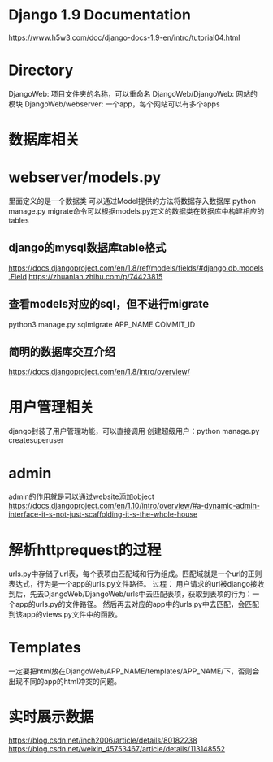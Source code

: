 # Django 1.9 Documentation
https://www.h5w3.com/doc/django-docs-1.9-en/intro/tutorial04.html

# Directory
DjangoWeb: 项目文件夹的名称，可以重命名
DjangoWeb/DjangoWeb: 网站的模块
DjangoWeb/webserver: 一个app，每个网站可以有多个apps

# 数据库相关
# webserver/models.py
里面定义的是一个数据类
可以通过Model提供的方法将数据存入数据库
python manage.py migrate命令可以根据models.py定义的数据类在数据库中构建相应的tables

## django的mysql数据库table格式
https://docs.djangoproject.com/en/1.8/ref/models/fields/#django.db.models.Field
https://zhuanlan.zhihu.com/p/74423815

## 查看models对应的sql，但不进行migrate
python3 manage.py sqlmigrate APP_NAME COMMIT_ID

## 简明的数据库交互介绍
https://docs.djangoproject.com/en/1.8/intro/overview/

# 用户管理相关
django封装了用户管理功能，可以直接调用
创建超级用户：python manage.py createsuperuser

# admin
admin的作用就是可以通过website添加object
https://docs.djangoproject.com/en/1.10/intro/overview/#a-dynamic-admin-interface-it-s-not-just-scaffolding-it-s-the-whole-house

# 解析httprequest的过程
urls.py中存储了url表，每个表项由匹配域和行为组成。匹配域就是一个url的正则表达式，行为是一个app的urls.py文件路径。
过程：
用户请求的url被django接收到后，先去DjangoWeb/DjangoWeb/urls中去匹配表项，获取到表项的行为：一个app的urls.py的文件路径。
然后再去对应的app中的urls.py中去匹配，会匹配到该app的views.py文件中的函数。

# Templates
一定要把html放在DjangoWeb/APP_NAME/templates/APP_NAME/下，否则会出现不同的app的html冲突的问题。

# 实时展示数据
https://blog.csdn.net/inch2006/article/details/80182238
https://blog.csdn.net/weixin_45753467/article/details/113148552
